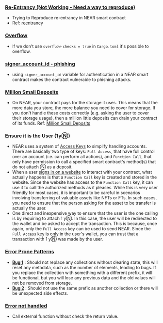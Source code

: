 ### [Re-Entrancy (Not Working - Need a way to reproduce)](https://github.com/hashcloak/NEAR-Vulnerabilities/tree/main/reentrancy)
- Trying to Reproduce re-entrancy in NEAR smart contract
- Ref: [reentrancy](https://docs.near.org/develop/contracts/security/callbacks)

### [Overflow](https://github.com/hashcloak/NEAR-Vulnerabilities/tree/main/overflow)
- If we don't use `overflow-checks = true` in `Cargo.toml` it's possible to overflow.

### [signer_account_id - phishing](https://github.com/hashcloak/NEAR-Vulnerabilities/tree/main/phishing)
- using `signer_account_id` variable for authentication in a NEAR smart contract makes the contract vulnerable to phishing attacks.

### [Million Small Deposits](https://github.com/hashcloak/NEAR-Vulnerabilities/tree/main/Million_Small_Deposits)
- On NEAR, your contract pays for the storage it uses. This means that the more data you store, the more balance you need to cover for storage. If you don't handle these costs correctly (e.g. asking the user to cover their storage usage), then a million little deposits can drain your contract of its funds. Ref: [Million Small Deposits](https://docs.near.org/develop/contracts/security/storage)

### Ensure it is the User (1yⓃ)
- NEAR uses a system of [Access Keys](https://docs.near.org/concepts/basics/accounts/access-keys) to simplify handling accounts. There are basically two type of keys: `Full Access`, that have full control over an account (i.e. can perform all actions), and `Function Call`, that only have permission to call a specified smart contract's method(s) that do not attach Ⓝ as a deposit.
- When a user [signs in on a website](https://docs.near.org/develop/integrate/frontend#user-sign-in) to interact with your contract, what actually happens is that a `Function Call` key is created and stored in the website. Since the website has access to the `Function Call` key, it can use it to call the authorized methods as it pleases. While this is very user friendly for most cases, it is important to be careful in scenarios involving transferring of valuable assets like NFTs or FTs. In such cases, you need to ensure that the person asking for the asset to be transfer is actually the user.
- One direct and inexpensive way to ensure that the user is the one calling is by requiring to attach 1 yⓃ. In this case, the user will be redirected to the wallet and be asked to accept the transaction. This is because, once again, only the `Full Access` key can be used to send NEAR. Since the `Full Access` key is only in the user's wallet, you can trust that a transaction with 1 yⓃ was made by the user.

### [Error Prone Patterns](https://github.com/hashcloak/NEAR-Vulnerabilities/tree/main/error_prone_pattern)
- **[Bug 1](https://github.com/hashcloak/NEAR-Vulnerabilities/tree/main/error_prone_pattern/Bug_1)** : Should not replace any collections without clearing state, this will reset any metadata, such as the number of elements, leading to bugs. If you replace the collection with something with a different prefix, it will be functional, but you will lose any previous data and the old values will not be removed from storage.
- **[Bug 2](https://github.com/hashcloak/NEAR-Vulnerabilities/tree/main/error_prone_pattern/Bug_2)** : Should not use the same prefix as another collection or there will be unexpected side effects.

### [Error not handled](https://github.com/hashcloak/NEAR-Vulnerabilities/tree/main/UnsafeCall)
- Call external function without check the return value.